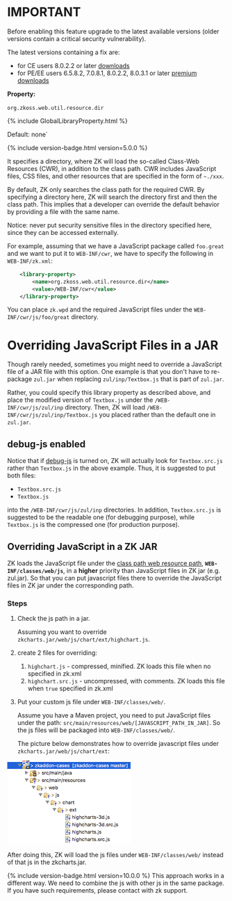 # IMPORTANT

Before enabling this feature upgrade to the latest available versions
(older versions contain a critical security vulnerability).

The latest versions containing a fix are:

- for CE users 8.0.2.2 or later
  [downloads](https://www.zkoss.org/download/zk)
- for PE/EE users 6.5.8.2, 7.0.8.1, 8.0.2.2, 8.0.3.1 or later [premium downloads](https://www.zkoss.org/download/premium)

**Property:**

`org.zkoss.web.util.resource.dir`

{% include GlobalLibraryProperty.html %}

Default: none`

{% include version-badge.html version=5.0.0 %}

It specifies a directory, where ZK will load the so-called Class-Web
Resources (CWR), in addition to the class path. CWR includes JavaScript
files, CSS files, and other resources that are specified in the form of
`~./xxx`.

By default, ZK only searches the class path for the required CWR. By
specifying a directory here, ZK will search the directory first and then
the class path. This implies that a developer can override the default
behavior by providing a file with the same name.

Notice: never put security sensitive files in the directory specified
here, since they can be accessed externally.

For example, assuming that we have a JavaScript package called
`foo.great` and we want to put it to `WEB-INF/cwr`, we have to specify
the following in `WEB-INF/zk.xml`:

```xml
    <library-property>
        <name>org.zkoss.web.util.resource.dir</name>
        <value>/WEB-INF/cwr</value>
    </library-property>
```

You can place `zk.wpd` and the required JavaScript files under the
`WEB-INF/cwr/js/foo/great` directory.

# Overriding JavaScript Files in a JAR

Though rarely needed, sometimes you might need to override a JavaScript
file of a JAR file with this option. One example is that you don't have
to re-package `zul.jar` when replacing `zul/inp/Textbox.js` that is part
of `zul.jar`.

Rather, you could specify this library property as described above, and
place the modified version of `Textbox.js` under the
`/WEB-INF/cwr/js/zul/inp` directory. Then, ZK will load
`/WEB-INF/cwr/js/zul/inp/Textbox.js` you placed rather than the default
one in `zul.jar`.

## debug-js enabled

Notice that if
[debug-js]({{site.baseUrl}}/zk_config_ref/The_client-config_Element/The_debug-js_Element)
is turned on, ZK will actually look for `Textbox.src.js` rather than
`Textbox.js` in the above example. Thus, it is suggested to put both
files:

- `Textbox.src.js`
- `Textbox.js`

into the `/WEB-INF/cwr/js/zul/inp` directories. In addition,
`Textbox.src.js` is suggested to be the readable one (for debugging
purpose), while `Textbox.js` is the compressed one (for production
purpose).

## Overriding JavaScript in a ZK JAR

ZK loads the JavaScript file under the [ class path web resource path]({{site.baseurl}}/zk_dev_ref/ui_composing/zuml/include_a_page#Classpath_Web_Resource_Path),
**`WEB-INF/classes/web/js`**, in a **higher** priority than JavaScript
files in ZK jar (e.g. zul.jar). So that you can put javascript files
there to override the JavaScript files in ZK jar under the corresponding
path.

### Steps

1.  Check the js path in a jar.
      
    Assuming you want to override
    `zkcharts.jar/web/js/chart/ext/highchart.js`.
2.  create 2 files for overriding:
    1.  `highchart.js` - compressed, minified. ZK loads this file when
        no <debug-js> specified in zk.xml
    2.  `highchart.src.js` - uncompressed, with comments. ZK loads this
        file when <debug-js>`true`</debug-js> specified in zk.xml
3.  Put your custom js file under `WEB-INF/classes/web/`.
      
    Assume you have a Maven project, you need to put JavaScript files
    under the path: `src/main/resources/web/[JAVASCRIPT_PATH_IN_JAR]`.
    So the js files will be packaged into `WEB-INF/classes/web/`.

    The picture below demonstrates how to override javascript files
    under `zkcharts.jar/web/js/chart/ext`:

![](images/overrideByClasspathWebResourcePath.png)

After doing this, ZK will load the js files under `WEB-INF/classes/web/`
instead of that js in the zkcharts.jar.

{% include version-badge.html version=10.0.0 %} This approach works in a different
way. We need to combine the js with other js in the same package. If you
have such requirements, please contact with zk support.
